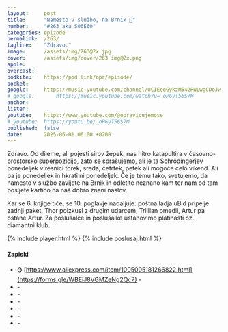 ```yaml
---
layout: 	post
title:  	"Namesto v službo, na Brnik 🛫"
number: 	"#263 aka S06E60"
categories:	epizode
permalink:	/263/
tagline: 	"Zdravo."
image:		/assets/img/263@2x.jpg
cover:		/assets/img/cover/263 img@2x.png
apple:		
overcast:	
podkite:	https://pod.link/opr/episode/
pocket:		
google:		https://music.youtube.com/channel/UCIEeoGykzM542RWLwgCDoJw
# google:		https://music.youtube.com/watch?v=_oPGyT56S7M
anchor:		
listen:		
youtube:	https://www.youtube.com/@opravicujemose
# youtube:	https://youtu.be/_oPGyT56S7M
published:	false
date: 		2025-06-01 06:00 +0200
---
```


Zdravo. Od dileme, ali pojesti sirov žepek, nas hitro katapultira v časovno-prostorsko superpozicijo, zato se sprašujemo, ali je ta Schrödingerjev ponedeljek v resnici torek, sreda, četrtek, petek ali mogoče celo vikend. Ali pa je ponedeljek in hkrati ni ponedeljek. Če je temu tako, svetujemo, da namesto v službo zavijete na Brnik in odletite neznano kam ter nam od tam pošljete kartico na naš dobro znani naslov. 

Kar se 6. knjige tiče, se 10. poglavje nadaljuje: poštna ladja uBid pripelje zadnji paket, Thor poizkusi z drugim udarcem, Trillian omedli, Artur pa ostane Artur. Za poslušalce in poslušalke ustanovimo platinasti oz. diamantni klub. 

{% include player.html %}
{% include poslusaj.html %}

<!--break-->

#### Zapiski

- ⌚️ [https://www.aliexpress.com/item/1005005181266822.html](https://forms.gle/WBEiJ8VGMZeNg2Qc7) - 
- []() - 
- []() - 
- []() - 
- []() - 
- []() - 
- []() - 